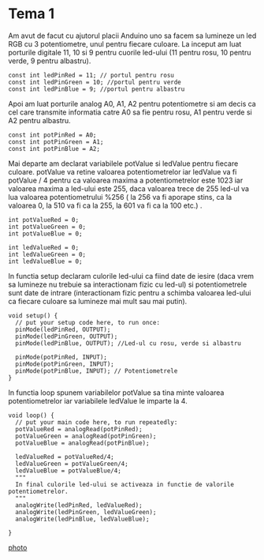 # Tema 1

Am avut de facut cu ajutorul placii Anduino uno sa facem sa lumineze un led RGB cu 3 potentiometre, unul pentru fiecare culoare.
La inceput am luat porturile digitale 11, 10 si 9 pentru cuorile led-ului (11 pentru rosu, 10 pentru verde, 9 pentru albastru).

```
const int ledPinRed = 11; // portul pentru rosu
const int ledPinGreen = 10; //portul pentru verde
const int ledPinBlue = 9; //portul pentru albastru
```
Apoi am luat porturile analog A0, A1, A2 pentru potentiometre si am decis ca cel care transmite informatia catre A0 sa fie pentru rosu, A1 pentru verde si A2 pentru albastru.
```
const int potPinRed = A0; 
const int potPinGreen = A1;
const int potPinBlue = A2;
```
Mai departe am declarat variabilele potValue si ledValue pentru fiecare culoare. potValue va retine valoarea potentiometrelor iar ledValue va fi potValue / 4 pentru ca valoarea maxima a potentiometrelor este 1023 iar valoarea maxima a led-ului este 255, daca valoarea trece de 255 led-ul va lua valoarea potentiometrului %256 ( la 256 va fi aporape stins, ca la valoarea 0, la 510 va fi ca la 255, la 601 va fi ca la 100 etc.)  .
```
int potValueRed = 0; 
int potValueGreen = 0;
int potValueBlue = 0;

int ledValueRed = 0;
int ledValueGreen = 0;
int ledValueBlue = 0;
```
In functia setup declaram culorile led-ului ca fiind date de iesire (daca vrem sa lumineze nu trebuie sa interactionam fizic cu led-ul) si potentiometrele sunt date de intrare (interactionam fizic pentru a schimba valoarea led-ului ca fiecare culoare sa lumineze mai mult sau mai putin). 
```
void setup() {
  // put your setup code here, to run once:
  pinMode(ledPinRed, OUTPUT);
  pinMode(ledPinGreen, OUTPUT);
  pinMode(ledPinBlue, OUTPUT); //Led-ul cu rosu, verde si albastru
  
  pinMode(potPinRed, INPUT);
  pinMode(potPinGreen, INPUT);
  pinMode(potPinBlue, INPUT); // Potentiometrele
}
```
In functia loop spunem variabilelor potValue sa tina minte valoarea potentiometrelor iar variabilele ledValue le imparte la 4.
```
void loop() {
  // put your main code here, to run repeatedly:
  potValueRed = analogRead(potPinRed); 
  potValueGreen = analogRead(potPinGreen);
  potValueBlue = analogRead(potPinBlue);

  ledValueRed = potValueRed/4;
  ledValueGreen = potValueGreen/4;  
  ledValueBlue = potValueBlue/4;
  """
  In final culorile led-ului se activeaza in functie de valorile potentiometrelor.
  """
  analogWrite(ledPinRed, ledValueRed);
  analogWrite(ledPinGreen, ledValueGreen);
  analogWrite(ledPinBlue, ledValueBlue);

}
```
[photo](https://github.com/TraianV/IntroductionToRobotics/blob/main/tema1/tema1)
